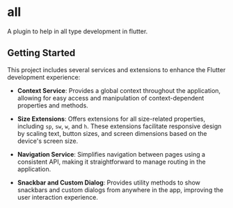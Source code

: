 # all

A plugin to help in all type development in flutter.

## Getting Started

This project includes several services and extensions to enhance the Flutter development experience:

- **Context Service**: Provides a global context throughout the application, allowing for easy access and manipulation of context-dependent properties and methods.

- **Size Extensions**: Offers extensions for all size-related properties, including `sp`, `sw`, `w`, and `h`. These extensions facilitate responsive design by scaling text, button sizes, and screen dimensions based on the device's screen size.

- **Navigation Service**: Simplifies navigation between pages using a consistent API, making it straightforward to manage routing in the application.

- **Snackbar and Custom Dialog**: Provides utility methods to show snackbars and custom dialogs from anywhere in the app, improving the user interaction experience.


